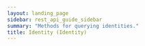 ```yaml
---
layout: landing_page
sidebar: rest_api_guide_sidebar
summary: "Methods for querying identities."
title: Identity (Identity)
---
```

